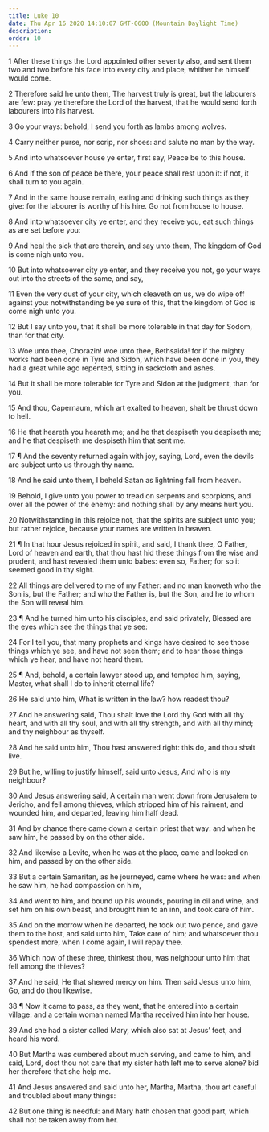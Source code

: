 ```yaml
---
title: Luke 10
date: Thu Apr 16 2020 14:10:07 GMT-0600 (Mountain Daylight Time)
description: 
order: 10
---
```


<p>
  1 After these things the Lord appointed other seventy also, and sent them two
  and two before his face into every city and place, whither he himself would
  come.
</p>
<p>
  2 Therefore said he unto them, The harvest truly is great, but the labourers
  are few: pray ye therefore the Lord of the harvest, that he would send forth
  labourers into his harvest.
</p>
<p>3 Go your ways: behold, I send you forth as lambs among wolves.</p>
<span></span>
<p>
  4 Carry neither purse, nor scrip, nor shoes: and salute no man by the way.
</p>
<p>5 And into whatsoever house ye enter, first say, Peace be to this house.</p>
<p>
  6 And if the son of peace be there, your peace shall rest upon it: if not, it
  shall turn to you again.
</p>
<p>
  7 And in the same house remain, eating and drinking such things as they give:
  for the labourer is worthy of his hire. Go not from house to house.
</p>
<p>
  8 And into whatsoever city ye enter, and they receive you, eat such things as
  are set before you:
</p>
<p>
  9 And heal the sick that are therein, and say unto them, The kingdom of God is
  come nigh unto you.
</p>
<p>
  10 But into whatsoever city ye enter, and they receive you not, go your ways
  out into the streets of the same, and say,
</p>
<p>
  11 Even the very dust of your city, which cleaveth on us, we do wipe off
  against you: notwithstanding be ye sure of this, that the kingdom of God is
  come nigh unto you.
</p>
<p>
  12 But I say unto you, that it shall be more tolerable in that day for Sodom,
  than for that city.
</p>
<p>
  13 Woe unto thee, Chorazin! woe unto thee, Bethsaida! for if the mighty works
  had been done in Tyre and Sidon, which have been done in you, they had a great
  while ago repented, sitting in sackcloth and ashes.
</p>
<p>
  14 But it shall be more tolerable for Tyre and Sidon at the judgment, than for
  you.
</p>
<p>
  15 And thou, Capernaum, which art exalted to heaven, shalt be thrust down to
  hell.
</p>
<p>
  16 He that heareth you heareth me; and he that despiseth you despiseth me; and
  he that despiseth me despiseth him that sent me.
</p>
<p>
  17 &#xB6; And the seventy returned again with joy, saying, Lord, even the
  devils are subject unto us through thy name.
</p>
<p>18 And he said unto them, I beheld Satan as lightning fall from heaven.</p>
<p>
  19 Behold, I give unto you power to tread on serpents and scorpions, and over
  all the power of the enemy: and nothing shall by any means hurt you.
</p>
<p>
  20 Notwithstanding in this rejoice not, that the spirits are subject unto you;
  but rather rejoice, because your names are written in heaven.
</p>
<p>
  21 &#xB6; In that hour Jesus rejoiced in spirit, and said, I thank thee, O
  Father, Lord of heaven and earth, that thou hast hid these things from the
  wise and prudent, and hast revealed them unto babes: even so, Father; for so
  it seemed good in thy sight.
</p>
<p>
  22 All things are delivered to me of my Father: and no man knoweth who the Son
  is, but the Father; and who the Father is, but the Son, and he to whom the Son
  will reveal him.
</p>
<p>
  23 &#xB6; And he turned him unto his disciples, and said privately, Blessed
  are the eyes which see the things that ye see:
</p>
<p>
  24 For I tell you, that many prophets and kings have desired to see those
  things which ye see, and have not seen them; and to hear those things which ye
  hear, and have not heard them.
</p>
<p>
  25 &#xB6; And, behold, a certain lawyer stood up, and tempted him, saying,
  Master, what shall I do to inherit eternal life?
</p>
<p>26 He said unto him, What is written in the law? how readest thou?</p>
<p>
  27 And he answering said, Thou shalt love the Lord thy God with all thy heart,
  and with all thy soul, and with all thy strength, and with all thy mind; and
  thy neighbour as thyself.
</p>
<p>
  28 And he said unto him, Thou hast answered right: this do, and thou shalt
  live.
</p>
<p>
  29 But he, willing to justify himself, said unto Jesus, And who is my
  neighbour?
</p>
<p>
  30 And Jesus answering said, A certain man went down from Jerusalem to
  Jericho, and fell among thieves, which stripped him of his raiment, and
  wounded him, and departed, leaving him half dead.
</p>
<p>
  31 And by chance there came down a certain priest that way: and when he saw
  him, he passed by on the other side.
</p>
<p>
  32 And likewise a Levite, when he was at the place, came and looked on him,
  and passed by on the other side.
</p>
<p>
  33 But a certain Samaritan, as he journeyed, came where he was: and when he
  saw him, he had compassion on him,
</p>
<p>
  34 And went to him, and bound up his wounds, pouring in oil and wine, and set
  him on his own beast, and brought him to an inn, and took care of him.
</p>
<p>
  35 And on the morrow when he departed, he took out two pence, and gave them to
  the host, and said unto him, Take care of him; and whatsoever thou spendest
  more, when I come again, I will repay thee.
</p>
<p>
  36 Which now of these three, thinkest thou, was neighbour unto him that fell
  among the thieves?
</p>
<p>
  37 And he said, He that shewed mercy on him. Then said Jesus unto him, Go, and
  do thou likewise.
</p>
<p>
  38 &#xB6; Now it came to pass, as they went, that he entered into a certain
  village: and a certain woman named Martha received him into her house.
</p>
<p>
  39 And she had a sister called Mary, which also sat at Jesus&#x2019; feet, and
  heard his word.
</p>
<p>
  40 But Martha was cumbered about much serving, and came to him, and said,
  Lord, dost thou not care that my sister hath left me to serve alone? bid her
  therefore that she help me.
</p>
<p>
  41 And Jesus answered and said unto her, Martha, Martha, thou art careful and
  troubled about many things:
</p>
<p>
  42 But one thing is needful: and Mary hath chosen that good part, which shall
  not be taken away from her.
</p>
